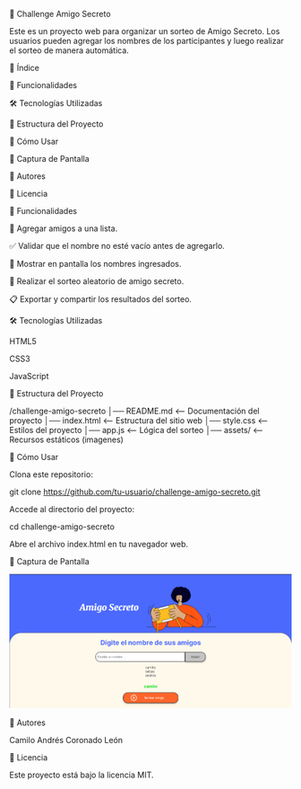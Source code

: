 🎁 Challenge Amigo Secreto

Este es un proyecto web para organizar un sorteo de Amigo Secreto. Los usuarios pueden agregar los nombres de los participantes y luego realizar el sorteo de manera automática.

📌 Índice

🚀 Funcionalidades

🛠️ Tecnologías Utilizadas

📂 Estructura del Proyecto

📜 Cómo Usar

🎨 Captura de Pantalla

👥 Autores

📄 Licencia

🚀 Funcionalidades

📌 Agregar amigos a una lista.

✅ Validar que el nombre no esté vacío antes de agregarlo.

🔄 Mostrar en pantalla los nombres ingresados.

🎲 Realizar el sorteo aleatorio de amigo secreto.

📋 Exportar y compartir los resultados del sorteo.

🛠️ Tecnologías Utilizadas

HTML5

CSS3

JavaScript

📂 Estructura del Proyecto

/challenge-amigo-secreto
│── README.md       <-- Documentación del proyecto
│── index.html      <-- Estructura del sitio web
│── style.css       <-- Estilos del proyecto
│── app.js          <-- Lógica del sorteo
│── assets/         <-- Recursos estáticos (imagenes)

📜 Cómo Usar

Clona este repositorio:

git clone https://github.com/tu-usuario/challenge-amigo-secreto.git

Accede al directorio del proyecto:

cd challenge-amigo-secreto

Abre el archivo index.html en tu navegador web.

🎨 Captura de Pantalla

![Vista previa del proyecto](assets/image.png)

👥 Autores

Camilo Andrés Coronado León


📄 Licencia

Este proyecto está bajo la licencia MIT.



